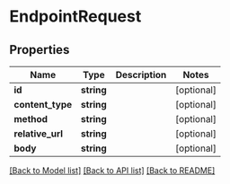 # EndpointRequest

## Properties
Name | Type | Description | Notes
------------ | ------------- | ------------- | -------------
**id** | **string** |  | [optional] 
**content_type** | **string** |  | [optional] 
**method** | **string** |  | [optional] 
**relative_url** | **string** |  | [optional] 
**body** | **string** |  | [optional] 

[[Back to Model list]](../README.md#documentation-for-models) [[Back to API list]](../README.md#documentation-for-api-endpoints) [[Back to README]](../README.md)


